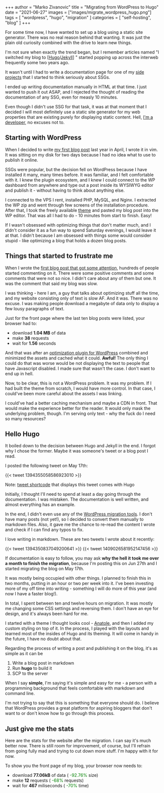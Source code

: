 +++
author = "Marko Zivanovic"
title = "Migrating from WordPress to Hugo"
date = "2021-06-27"
images = ["images/migrate_wordpress_hugo.png"]
tags = [
    "wordpress", "hugo", "migration"
]
categories = [
    "self-hosting", "blog"
]
+++

For some time now, I have wanted to set up a blog using a static site generator. There was no real reason behind that wanting. It was just the plain old curiosity combined with the drive to learn new things.

I'm not sure when exactly the trend began, but I remember articles named "I switched my blog to [[Hugo](https://gohugo.io/)/[Jekyll](https://jekyllrb.com/)] " started popping up across the interweb frequently some two years ago.

It wasn't until I had to write a documentation page for one of my [side projects](https://www.tooloodr.com/documentation/index.html) that I started to think seriously about SSGs.

I ended up writing documentation manually in HTML at that time. I just wanted to push it out ASAP, and I rejected the thought of reading the documentation of any SSG, even for measly 10 minutes.

Even though I didn't use SSG for that task, it was at that moment that I decided I will most definitely use a static site generator for my web properties that are existing purely for displaying static content. Hell, <a href="/images/poweruser_unicorn.jpeg">I'm a developer</a>, no excuses not to.

## Starting with WordPress

When I decided to write <a href="/dont-ignore-rejection-emails">my first blog post</a> last year in April, I wrote it in vim. It was sitting on my disk for two days because I had no idea what to use to publish it online.

SSGs were popular, but the decision fell on WordPress because I have installed it many, many times before. It was familiar, and I felt comfortable with it. I knew the plugin ecosystem, and I knew I could connect to the WP dashboard from anywhere and type out a post inside its WYSIWYG editor and publish it - without having to think about anything else.

I connected to the VPS I rent, installed PHP, MySQL, and Nginx. I extracted the WP zip and went through few screens of the installation procedure. After that, I took the freely available [theme](https://andersnoren.se/teman/lovecraft-wordpress-theme/) and pasted my blog post into the WP editor. That was all I had to do - 10 minutes from start to finish. Easy!

If I wasn't obsessed with optimizing things that don't matter much, and I didn't consider it as a fun way to spend Saturday evenings, I would leave it at that. I didn't because I am obsessed with things some would consider stupid - like optimizing a blog that holds a dozen blog posts.

## Things that started to frustrate me

When I wrote the <a href="/screw-it-ill-host-it-myself">first blog post that got some attention</a>, hundreds of people started commenting on it. There were some positive comments and some comments that were not so nice.  I didn't care about any of them but one. It was the comment that said my blog was slow.

I was thinking - here I am, a guy that talks about optimizing stuff all the time, and my website consisting only of text is slow AF. And it was. There was no excuse. I was making people download a megabyte of data only to display a few lousy paragraphs of text. 

Just for the front page where the last ten blog posts were listed, your browser had to:

- download **1.04 MB** of data
- make **38** requests
- wait for **1.56** seconds

And that was after an [optimization plugin for WordPress](https://wordpress.org/plugins/hummingbird-performance/) combined and minimized the assets and cached what it could. **Awful!** The only thing I could do that was worse would be not displaying the text to people that have Javascript disabled. I made sure that wasn't the case. I don't want to end up in hell.

Now, to be clear, this is not a WordPress problem. It was my problem. If I had built the theme from scratch, I would have more control. In that case, I could've been more careful about the assets I was linking. 

I could've had a better caching mechanism and maybe a CDN in front. That would make the experience better for the reader. It would only mask the underlying problem, though. I'm serving only text - why the fuck do I need so many resources? 

## Hello Hugo

It boiled down to the decision between Hugo and Jekyll in the end. I forgot why I chose the former. Maybe it was someone's tweet or a blog post I read. 

I posted the following tweet on May 17th:

{{< tweet 1394355058586923010 >}}

Note: [tweet shortcode](https://gohugo.io/content-management/shortcodes/#tweet) that displays this tweet comes with Hugo

Initially, I thought I'll need to spend at least a day going through the documentation. I was mistaken. The documentation is well written, and almost everything has an example.

In the end, I didn't even use any of the [WordPress migration tools](https://gohugo.io/tools/migrations/). I don't have many posts (not yet!), so I decided to convert them manually to markdown files. Also, it gave me the chance to re-read the content I wrote and check if I can find any typos to fix.

I love writing in markdown. These are two tweets I wrote about it recently:

{{< tweet 1394350837049200641 >}}
{{< tweet 1409026581952147456 >}}

If documentation is easy to follow, you may ask **why the hell it took me over a month to finish the migration**, because I'm posting this on Jun 27th and I started migrating the blog on May 17th. 

It was mostly being occupied with other things. I planned to finish this in two months, putting in an hour or two per week into it. I've been investing more of my off time into writing - something I will do more of this year (and now I have a faster blog!).

In total, I spent between ten and twelve hours on migration. It was mostly me changing some CSS settings and reversing them. I don't have an eye for design, and it's always been hard for me.

I started with a theme I thought looks cool - [Anatole](https://themes.gohugo.io/anatole/), and then I added my custom styling on top of it. In the process, I played with the layouts and learned most of the insides of Hugo and its theming. It will come in handy in the future, I have no doubt about that.

Regarding the process of writing a post and publishing it on the blog, it's as simple as it can be

1. Write a blog post in markdown
2. Run **hugo** to build it
3. SCP to the server

When I say **simple**, I'm saying it's simple and easy for me - a person with a programming background that feels comfortable with markdown and command line.

I'm not trying to say that this is something that everyone should do. I believe that WordPress provides a great platform for aspiring bloggers that don't want to or don't know how to go through this process. 

## Just give me the stats

Here are the stats for the website after the migration. I can say it's much better now. There is still room for improvement, of course, but I'll refrain from going fully mad and trying to cut down more stuff. I'm happy with it for now.

To show you the front page of my blog, your browser now needs to:

- download **77.06kB** of data (<span style="color: green"> -92.76%</span> size)
- make **12** requests (<span style="color: green"> -68%</span> requests)
- wait for **467** miliseconds (<span style="color: green"> -70%</span> time)